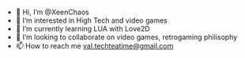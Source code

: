 - 👋 Hi, I’m @XeenChaos
- 👀 I’m interested in High Tech and video games
- 🌱 I’m currently learning LUA with Love2D
- 💞️ I’m looking to collaborate on video games, retrogaming philisophy
- 📫 How to reach me val.techteatime@gmail.com

<!---
XeenChaos/XeenChaos is a ✨ special ✨ repository because its `README.md` (this file) appears on your GitHub profile.
You can click the Preview link to take a look at your changes.
--->
